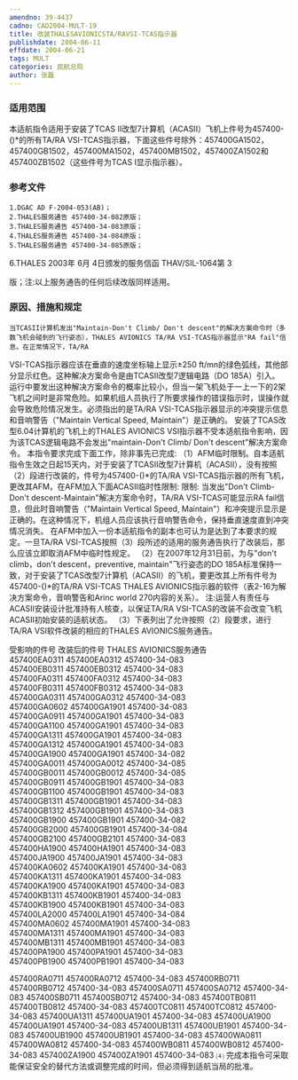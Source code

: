 ```yaml
---
amendno: 39-4437
cadno: CAD2004-MULT-19
title: 改装THALESAVIONICSTA/RAVSI-TCAS指示器
publishdate: 2004-06-11
effdate: 2004-06-21
tags: MULT
categories: 民航总局
author: 张磊
---
```


### 适用范围 
本适航指令适用于安装了TCAS II改型7计算机（ACASII）飞机上件号为457400-()*的所有TA/RA VSI-TCAS指示器，下面这些件号除外：457400GA1502，457400GB1502，457400MA1502，457400MB1502，457400ZA1502和457400ZB1502（这些件号为TCAS I显示指示器）。

<!--more-->
### 参考文件
    1.DGAC AD F-2004-053(AB)；
    2.THALES服务通告 457400-34-082原版；
    3.THALES服务通告 457400-34-083原版；
    4.THALES服务通告 457400-34-084原版；
    5.THALES服务通告 457400-34-085原版；
 6.THALES 2003年 6月 4日颁发的服务信函 THAV/SIL-1064第 3

版；注:以上服务通告的任何后续改版同样适用。

### 原因、措施和规定 
    当TCASII计算机发出"Maintain-Don't Climb/ Don't descent"的解决方案命令时（多数飞机会碰到的飞行姿态），THALES AVIONICS TA/RA VSI-TCAS指示器显示"RA fail"信息。在正常情况下，TA/RA 
       
VSI-TCAS指示器应该在垂直的速度坐标轴上显示±250 ft/mn的绿色弧线，其他部分显示红色。这种解决方案命令是由TCASII改型7逻辑电路（DO 185A）引入。 
    运行中要发出这种解决方案命令的概率比较小，但当一架飞机处于一上一下的2架飞机之间时是非常危险。如果机组人员执行了所要求操作的错误指示时，误操作就会导致危险情况发生。必须指出的是TA/RA VSI-TCAS指示器显示的冲突提示信息和音响警告（"Maintain Vertical Speed, Maintain"）是正确的。 
    安装了TCAS改型6.04计算机的飞机上的THALES AVIONICS VSI指示器不受本适航指令影响，因为该TCAS逻辑电路不会发出"maintain-Don't Climb/ Don't descent"解决方案命令。 
    本指令要求完成下面工作，除非事先已完成: 
   （1）AFM临时限制。自本适航指令生效之日起15天内，对于安装了TCASII改型7计算机（ACASII），没有按照（2）段进行改装的，件号为457400-()*的TA/RA VSI-TCAS指示器的所有飞机，更改其AFM，在AFM加入下面ACASII临时性限制: 
    限制:
    当发出"Don't Climb-Don't descent-Maintain"解决方案命令时，TA/RA VSI-TCAS可能显示RA fail信息，但此时音响警告（"Maintain Vertical Speed, Maintain"）和冲突提示显示是正确的。在这种情况下，机组人员应该执行音响警告命令，保持垂直速度直到冲突情况消失。 
    在AFM中加入一份本适航指令的副本也可认为是达到了本要求的规定。一旦TA/RA VSI-TCAS按照（3）段所述的适用的服务通告执行了改装后，那么应该立即取消AFM中临时性规定。 
   （2）在2007年12月31日前，为与"don't climb，don't descent，preventive, maintain"飞行姿态的DO 185A标准保持一致，对于安装了TCAS改型7计算机（ACASII）的飞机，要更改其上所有件号为457400-()*的TA/RA VSI-TCAS THALES AVIONICS指示器的软件（表2-16为解决方案命令，音响警告和Arinc world 270内容的关系）。 
    注:运营人有责任与ACASII安装设计批准持有人核查，以保证TA/RA VSI-TCAS的改装不会改变飞机ACASII初始安装的适航状态。 
   （3）下表列出了允许按照（2）段要求，进行TA/RA VSI软件改装的相应的THALES AVIONICS服务通告。 

        
受影响的件号  改装后的件号  THALES AVIONICS服务通告  
457400EA0311  457400EA0312  457400-34-083  
457400EB0311  457400EB0312  457400-34-083  
457400FA0311  457400FA0312  457400-34-083  
457400FB0311  457400FB0312  457400-34-083  
457400GA0311  457400GA0312  457400-34-083  
457400GA0602  457400GA1901  457400-34-083  
457400GA0911  457400GA1901  457400-34-083  
457400GA1100  457400GA1901  457400-34-083  
457400GA1311  457400GA1901  457400-34-083  
457400GA1312  457400GA1901  457400-34-083  
457400GA1900  457400GA1901  457400-34-082  
457400GA0011  457400GA0012  457400-34-085  
457400GB0011  457400GB0012  457400-34-085  
457400GB0911  457400GB1901  457400-34-083  
457400GB1100  457400GB1901  457400-34-083  
457400GB1311  457400GB1901  457400-34-083  
457400GB1312  457400GB1901  457400-34-083  
457400GB1900  457400GB1901  457400-34-082  
457400GB2000  457400GB1901  457400-34-084  
457400GB2100  457400GB2101  457400-34-083  
457400HA1900  457400HA1901  457400-34-083  
457400JA1900  457400JA1901  457400-34-083  
457400KA0602  457400KA1901  457400-34-083  
457400KA1311  457400KA1901  457400-34-083  
457400KA1900  457400KA1901  457400-34-083  
457400KB1311  457400KB1901  457400-34-083  
457400KB1900  457400KB1901  457400-34-083  
457400LA2000  457400LA1901  457400-34-084  
457400MA0602  457400MA1901  457400-34-083  
457400MA1311  457400MA1901  457400-34-083  
457400MB1311  457400MB1901  457400-34-083  
457400PA1900  457400PA1901  457400-34-083  
457400PB1900  457400PB1901  457400-34-083  
       
457400RA0711 457400RA0712 457400-34-083 457400RB0711 457400RB0712 457400-34-083 457400SA0711 457400SA0712 457400-34-083 457400SB0711 457400SB0712 457400-34-083 457400TB0811 457400TB0812 457400-34-083 457400TC0811 457400TC0812 457400-34-083 457400UA1311 457400UA1901 457400-34-083 457400UA1900 457400UA1901 457400-34-083 457400UB1311 457400UB1901 457400-34-083 457400UB1900 457400UB1901 457400-34-083 457400WA0811 457400WA0812 457400-34-083 457400WB0811 457400WB0812 457400-34-083 457400ZA1900 457400ZA1901 457400-34-083 
    ⑷ 完成本指令可采取能保证安全的替代方法或调整完成的时间，但必须得到适航当局的批准。
